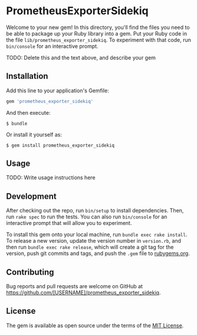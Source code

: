 # PrometheusExporterSidekiq

Welcome to your new gem! In this directory, you'll find the files you need to be able to package up your Ruby library into a gem. Put your Ruby code in the file `lib/prometheus_exporter_sidekiq`. To experiment with that code, run `bin/console` for an interactive prompt.

TODO: Delete this and the text above, and describe your gem

## Installation

Add this line to your application's Gemfile:

```ruby
gem 'prometheus_exporter_sidekiq'
```

And then execute:

    $ bundle

Or install it yourself as:

    $ gem install prometheus_exporter_sidekiq

## Usage

TODO: Write usage instructions here

## Development

After checking out the repo, run `bin/setup` to install dependencies. Then, run `rake spec` to run the tests. You can also run `bin/console` for an interactive prompt that will allow you to experiment.

To install this gem onto your local machine, run `bundle exec rake install`. To release a new version, update the version number in `version.rb`, and then run `bundle exec rake release`, which will create a git tag for the version, push git commits and tags, and push the `.gem` file to [rubygems.org](https://rubygems.org).

## Contributing

Bug reports and pull requests are welcome on GitHub at https://github.com/[USERNAME]/prometheus_exporter_sidekiq.

## License

The gem is available as open source under the terms of the [MIT License](https://opensource.org/licenses/MIT).
